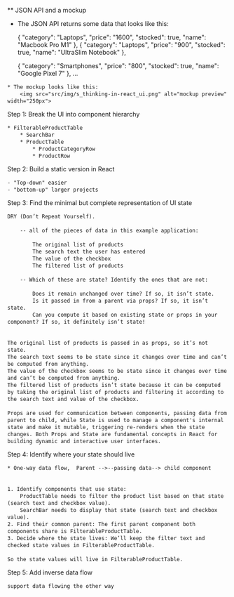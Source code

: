 ** JSON API and a mockup
   * The JSON API returns some data that looks like this:

        { "category": "Laptops", "price": "1600", "stocked": true, "name": "Macbook Pro M1" },
        { "category": "Laptops", "price": "900", "stocked": true, "name": "UltraSlim Notebook" },
  
        { "category": "Smartphones", "price": "800", "stocked": true, "name": "Google Pixel 7" },
        ...

    * The mockup looks like this:
        <img src="src/img/s_thinking-in-react_ui.png" alt="mockup preview" width="250px">


Step 1: Break the UI into component hierarchy 

    * FilterableProductTable    
        * SearchBar
        * ProductTable
            * ProductCategoryRow
            * ProductRow

Step 2: Build a static version in React

    - "Top-down" easier
    - "bottom-up" larger projects

Step 3: Find the minimal but complete representation of UI state

    DRY (Don’t Repeat Yourself).

        -- all of the pieces of data in this example application:

            The original list of products
            The search text the user has entered
            The value of the checkbox
            The filtered list of products

        -- Which of these are state? Identify the ones that are not:

            Does it remain unchanged over time? If so, it isn’t state.
            Is it passed in from a parent via props? If so, it isn’t state.
            Can you compute it based on existing state or props in your component? If so, it definitely isn’t state!


    The original list of products is passed in as props, so it’s not state.
    The search text seems to be state since it changes over time and can’t be computed from anything.
    The value of the checkbox seems to be state since it changes over time and can’t be computed from anything.
    The filtered list of products isn’t state because it can be computed by taking the original list of products and filtering it according to the search text and value of the checkbox.

    Props are used for communication between components, passing data from parent to child, while State is used to manage a component's internal state and make it mutable, triggering re-renders when the state changes. Both Props and State are fundamental concepts in React for building dynamic and interactive user interfaces.

Step 4: Identify where your state should live

    * One-way data flow,  Parent -->--passing data--> child component


    1. Identify components that use state:
        ProductTable needs to filter the product list based on that state (search text and checkbox value).
        SearchBar needs to display that state (search text and checkbox value).
    2. Find their common parent: The first parent component both components share is FilterableProductTable.
    3. Decide where the state lives: We’ll keep the filter text and checked state values in FilterableProductTable.

    So the state values will live in FilterableProductTable.

Step 5: Add inverse data flow

    support data flowing the other way